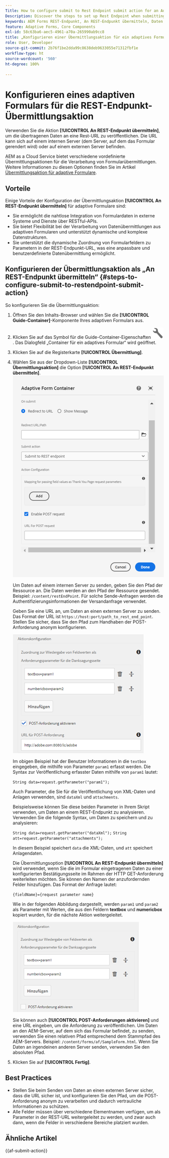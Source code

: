 ```yaml
---
Title: How to configure submit to Rest Endpoint submit action for an Adaptive Form?
Description: Discover the steps to set up Rest Endpoint when submitting an Adaptive Form.
keywords: AEM Forms REST-Endpunkt, An REST-Endpunkt übermitteln, Daten an REST-URL posten, REST-Endpoint-Aktion konfigurieren
feature: Adaptive Forms, Core Components
exl-id: 58c63ba6-aec5-4961-a70a-265990ab9cc8
title: „Konfigurieren einer Übermittlungsaktion für ein adaptives Formular?“
role: User, Developer
source-git-commit: 2b76f1be2dda99c8638deb9633055e71312fbf1e
workflow-type: ht
source-wordcount: '560'
ht-degree: 100%

---
```


# Konfigurieren eines adaptiven Formulars für die REST-Endpunkt-Übermittlungsaktion

Verwenden Sie die Aktion **[!UICONTROL An REST-Endpunkt übermitteln]**, um die übertragenen Daten an eine Rest-URL zu veröffentlichen. Die URL kann sich auf einem internen Server (dem Server, auf dem das Formular gerendert wird) oder auf einem externen Server befinden.

AEM as a Cloud Service bietet verschiedene vordefinierte Übermittlungsaktionen für die Verarbeitung von Formularübermittlungen. Weitere Informationen zu diesen Optionen finden Sie im Artikel [Übermittlungsaktion für adaptive Formulare](/help/forms/configure-submit-actions-core-components.md).

## Vorteile

Einige Vorteile der Konfiguration der Übermittlungsaktion **[!UICONTROL An REST-Endpunkt übermitteln]** für adaptive Formulare sind:

* Sie ermöglicht die nahtlose Integration von Formulardaten in externe Systeme und Dienste über RESTful-APIs.
* Sie bietet Flexibilität bei der Verarbeitung von Datenübermittlungen aus adaptiven Formularen und unterstützt dynamische und komplexe Datenstrukturen.
* Sie unterstützt die dynamische Zuordnung von Formularfeldern zu Parametern in der REST-Endpunkt-URL, was eine anpassbare und benutzerdefinierte Datenübermittlung ermöglicht.


## Konfigurieren der Übermittlungsaktion als „An REST-Endpunkt übermitteln“ {#steps-to-configure-submit-to-restendpoint-submit-action}

So konfigurieren Sie die Übermittlungsaktion:

1. Öffnen Sie den Inhalts-Browser und wählen Sie die **[!UICONTROL Guide-Container]**-Komponente Ihres adaptiven Formulars aus.
1. Klicken Sie auf das Symbol für die Guide-Container-Eigenschaften ![Guide-Eigenschaften](/help/forms/assets/configure-icon.svg). Das Dialogfeld „Container für ein adaptives Formular“ wird geöffnet.
1. Klicken Sie auf die Registerkarte **[!UICONTROL Übermittlung]**.
1. Wählen Sie aus der Dropdown-Liste **[!UICONTROL Übermittlungsaktion]** die Option **[!UICONTROL An REST-Endpunkt übermitteln]**.
   ![Aktionskonfiguration für „An REST-Endpunkt übermitteln“](/help/forms/assets/submit-action-restendpoint.png)

   Um Daten auf einem internen Server zu senden, geben Sie den Pfad der Ressource an. Die Daten werden an den Pfad der Ressource gesendet. Beispiel: `/content/restEndPoint`. Für solche Sende-Anfragen werden die Authentifizierungsinformationen der Versandanfrage verwendet.

   Geben Sie eine URL an, um Daten an einen externen Server zu senden. Das Format der URL ist `https://host:port/path_to_rest_end_point`. Stellen Sie sicher, dass Sie den Pfad zum Handhaben der POST-Anforderung anonym konfigurieren.

   ![Zuordnung zur Weitergabe von Feldwerten als Anforderungsparameter für die Dankeseite](assets/post-enabled-actionconfig.png)

   Im obigen Beispiel hat der Benutzer Informationen in die `textbox` eingegeben, die mithilfe von Parameter `param1` erfasst werden. Die Syntax zur Veröffentlichung erfasster Daten mithilfe von `param1` lautet:

   `String data=request.getParameter("param1");`

   Auch Parameter, die Sie für die Veröffentlichung von XML-Daten und Anlagen verwenden, sind `dataXml` und `attachments`.

   Beispielsweise können Sie diese beiden Parameter in Ihrem Skript verwenden, um Daten an einem REST-Endpunkt zu analysieren. Verwenden Sie die folgende Syntax, um Daten zu speichern und zu analysieren:

   `String data=request.getParameter("dataXml");`
   `String att=request.getParameter("attachments");`

   In diesem Beispiel speichert `data` die XML-Daten, und `att` speichert Anlagendaten.

   Die Übermittlungsoption **[!UICONTROL An REST-Endpunkt übermitteln]** wird verwendet, wenn Sie die im Formular eingetragenen Daten zu einer konfigurierten Bestätigungsseite im Rahmen der HTTP GET-Anforderung weiterleiten möchten. Sie können den Namen der anzufordernden Felder hinzufügen. Das Format der Anfrage lautet:

   `{fieldName}={request parameter name}`

   Wie in der folgenden Abbildung dargestellt, werden `param1` und `param2` als Parameter mit Werten, die aus den Feldern **textbox** und **numericbox** kopiert wurden, für die nächste Aktion weitergeleitet.

   ![Konfigurieren der Übermittlungsaktion „An REST-Endpunkt übermitteln“](assets/action-config.png)

   Sie können auch **[!UICONTROL POST-Anforderungen aktivieren]** und eine URL eingeben, um die Anforderung zu veröffentlichen. Um Daten an den AEM-Server, auf dem sich das Formular befindet, zu senden, verwenden Sie einen relativen Pfad entsprechend dem Stammpfad des AEM-Servers. Beispiel: `/content/forms/af/SampleForm.html`. Wenn Sie Daten an irgendeinen anderen Server senden, verwenden Sie den absoluten Pfad.

1. Klicken Sie auf **[!UICONTROL Fertig]**.

## Best Practices

* Stellen Sie beim Senden von Daten an einen externen Server sicher, dass die URL sicher ist, und konfigurieren Sie den Pfad, um die POST-Anforderung anonym zu verarbeiten und dadurch vertrauliche Informationen zu schützen.
* Alle Felder müssen über verschiedene Elementnamen verfügen, um als Parameter in der REST-URL weitergeleitet zu werden, und zwar auch dann, wenn die Felder in verschiedene Bereiche platziert wurden.

## Ähnliche Artikel

{{af-submit-action}}

